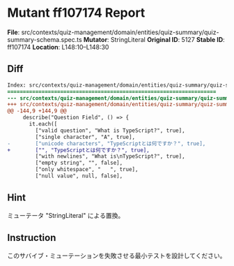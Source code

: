 # Mutant ff107174 Report

**File**: src/contexts/quiz-management/domain/entities/quiz-summary/quiz-summary-schema.spec.ts
**Mutator**: StringLiteral
**Original ID**: 5127
**Stable ID**: ff107174
**Location**: L148:10–L148:30

## Diff

```diff
Index: src/contexts/quiz-management/domain/entities/quiz-summary/quiz-summary-schema.spec.ts
===================================================================
--- src/contexts/quiz-management/domain/entities/quiz-summary/quiz-summary-schema.spec.ts	original
+++ src/contexts/quiz-management/domain/entities/quiz-summary/quiz-summary-schema.spec.ts	mutated #5127
@@ -144,9 +144,9 @@
     describe("Question Field", () => {
       it.each([
         ["valid question", "What is TypeScript?", true],
         ["single character", "A", true],
-        ["unicode characters", "TypeScriptとは何ですか？", true],
+        ["", "TypeScriptとは何ですか？", true],
         ["with newlines", "What is\nTypeScript?", true],
         ["empty string", "", false],
         ["only whitespace", "   ", true],
         ["null value", null, false],
```

## Hint

ミューテータ "StringLiteral" による置換。

## Instruction

このサバイブ・ミューテーションを失敗させる最小テストを設計してください。

